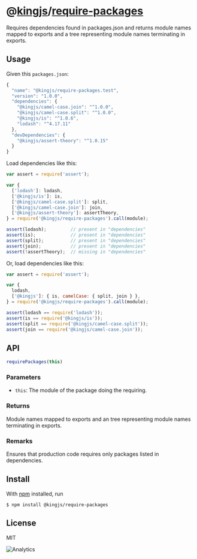 # @[kingjs][@kingjs]/[require-packages][ns0]
Requires dependencies found in packages.json and returns module names mapped to exports and a tree representing module names terminating in exports.
## Usage
Given this `packages.json`:
```js
{
  "name": "@kingjs/require-packages.test",
  "version": "1.0.0",
  "dependencies": {
    "@kingjs/camel-case.join": "^1.0.0",
    "@kingjs/camel-case.split": "^1.0.0",
    "@kingjs/is": "^1.0.6",
    "lodash": "^4.17.11"
  },
  "devDependencies": {
    "@kingjs/assert-theory": "^1.0.15"
  }
}

```
Load dependencies like this:
```js
var assert = require('assert');

var {
  ['lodash']: lodash,
  ['@kingjs/is']: is,
  ['@kingjs/camel-case.split']: split,
  ['@kingjs/camel-case.join']: join,
  ['@kingjs/assert-theory']: assertTheory,
} = require('@kingjs/require-packages').call(module);

assert(lodash);         // present in "dependencies"
assert(is);             // present in "dependencies"
assert(split);          // present in "dependencies"
assert(join);           // present in "dependencies"
assert(!assertTheory);  // missing in "dependencies"


```
Or, load dependencies like this:
```js
var assert = require('assert');

var {
  lodash,
  ['@kingjs']: { is, camelCase: { split, join } },
} = require('@kingjs/require-packages').call(module);

assert(lodash == require('lodash'));
assert(is == require('@kingjs/is'));
assert(split == require('@kingjs/camel-case.split'));
assert(join == require('@kingjs/camel-case.join'));
```
## API
```ts
requirePackages(this)
```
### Parameters
- `this`: The module of the package doing the requiring.
### Returns
Module names mapped to exports and an tree representing module names terminating in exports.
### Remarks
Ensures that production code requires only packages listed in dependencies.
## Install
With [npm](https://npmjs.org/) installed, run
```
$ npm install @kingjs/require-packages
```
## License
MIT

![Analytics](https://analytics.kingjs.net/{path})

[@kingjs]: https://www.npmjs.com/package/kingjs
[ns0]: https://www.npmjs.com/package/@kingjs/require-packages

